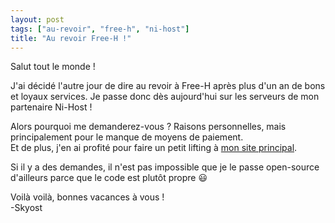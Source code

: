 ```yaml
---
layout: post
tags: ["au-revoir", "free-h", "ni-host"]
title: "Au revoir Free-H !"
---
```


Salut tout le monde !

J'ai décidé l'autre jour de dire au revoir à Free-H après plus d'un an de bons et loyaux services. Je passe donc dès aujourd'hui sur les serveurs de mon partenaire Ni-Host !

Alors pourquoi me demanderez-vous ? Raisons personnelles, mais principalement pour le manque de moyens de paiement.
<br>Et de plus, j'en ai profité pour faire un petit lifting à [mon site principal](http://www.skyost.eu).

Si il y a des demandes, il n'est pas impossible que je le passe open-source d'ailleurs parce que le code est plutôt propre :smiley:

Voilà voilà, bonnes vacances à vous !<br />
-Skyost